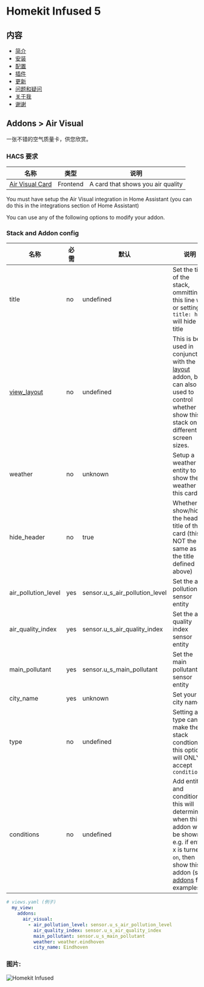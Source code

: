 # Homekit Infused 5

## 内容
- [简介](index.md)
- [安装](installation.md)
- [配置](configuration.md)
- [插件](addons.md)
- [更新](updates.md)
- [问题和疑问](issues.md)
- [关于我](about.md)
- [谢谢](thanks.md)

## Addons > Air Visual

一张不错的空气质量卡，供您欣赏。

### HACS 要求

| 名称 | 类型  | 说明 |
|----------------------------------|-------------|---------------------------------------------------------------------------------------------------------------------------------------------------------------------------------------------------------|
| [Air Visual Card](https://github.com/dnguyen800/air-visual-card) | Frontend | A card that shows you air quality |

You must have setup the Air Visual integration in Home Assistant (you can do this in the integrations section of Home Assistant)

You can use any of the following options to modify your addon.

### Stack and Addon config

| 名称 | 必需 | 默认 | 说明 |
|----------------------------------|-------------|----------------------|-----------------------------------------------------------------------------------------------------------------------------------------------------------------------------------|
| title | no | undefined | Set the title of the stack, ommitting this line will or setting `title: hide` will hide the title |
| [view_layout](layout.md#view-layout) | no | undefined | This is best used in conjunction with the [layout](layout.md#view-layout) addon, but can also be used to control whether to show this stack on different screen sizes. |
| weather | no | unknown | Setup a weather entity to show the weather in this card |
| hide_header | no | true | Whether to show/hide the header title of this card (this is NOT the same as the title defined above) |
| air_pollution_level | yes | sensor.u_s_air_pollution_level | Set the air pollution sensor entity |
| air_quality_index | yes | sensor.u_s_air_quality_index | Set the air quality index sensor entity |
| main_pollutant | yes | sensor.u_s_main_pollutant | Set the main pollutant sensor entity |
| city_name | yes | unknown | Set your city name |
| type | no | undefined | Setting a type can make the stack condtional, this option will ONLY accept `conditional` |
| conditions | no | undefined | Add entities and conditions, this will determine when this addon will be shown, e.g. if entity x is turned `on`, then show this addon (see [addons](../addons.md) for examples |


```yaml
# views.yaml (例子)
  my_view:
    addons:
      air_visual:
        - air_pollution_level: sensor.u_s_air_pollution_level
          air_quality_index: sensor.u_s_air_quality_index
          main_pollutant: sensor.u_s_main_pollutant
          weather: weather.eindhoven
          city_name: Eindhoven
```

### 图片:

![Homekit Infused](../images/hki-air-visual.png)
